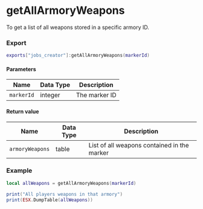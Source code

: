 # getAllArmoryWeapons

To get a list of all weapons stored in a specific armory ID.

### Export

```lua
exports["jobs_creator"]:getAllArmoryWeapons(markerId)
```

#### Parameters

| Name       | Data Type | Description   |
| ---------- | --------- | ------------- |
| `markerId` | integer   | The marker ID |

#### Return value

| Name            | Data Type | Description                                 |
| --------------- | --------- | ------------------------------------------- |
| `armoryWeapons` | table     | List of all weapons contained in the marker |

### Example

```lua
local allWeapons = getAllArmoryWeapons(markerId)

print("All players weapons in that armory")
print(ESX.DumpTable(allWeapons))
```
